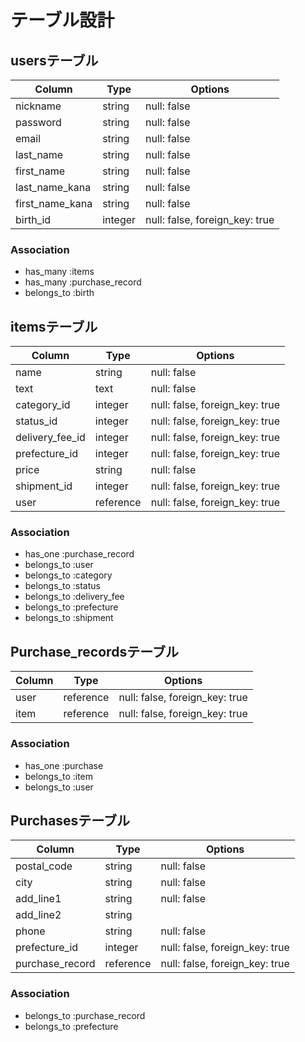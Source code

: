# テーブル設計

## usersテーブル

| Column              | Type    | Options     |
| ------------------- | ------- | ----------- |
| nickname            | string  | null: false |
| password            | string  | null: false |
| email               | string  | null: false |
| last_name           | string  | null: false |
| first_name          | string  | null: false |
| last_name_kana      | string  | null: false |
| first_name_kana     | string  | null: false |
| birth_id            | integer | null: false, foreign_key: true |

### Association

- has_many :items
- has_many :purchase_record
- belongs_to :birth

## itemsテーブル

| Column            | Type      | Options                        |
| ----------------- | --------- | ------------------------------ |
| name              | string    | null: false                    |
| text              | text      | null: false                    |
| category_id       | integer   | null: false, foreign_key: true |
| status_id         | integer   | null: false, foreign_key: true |<!--商品状態-->
| delivery_fee_id   | integer   | null: false, foreign_key: true |<!--配送料-->
| prefecture_id     | integer   | null: false, foreign_key: true |
| price             | string    | null: false                    |
| shipment_id       | integer   | null: false, foreign_key: true |<!--配送日数-->
| user              | reference | null: false, foreign_key: true |

### Association

- has_one :purchase_record
- belongs_to :user
- belongs_to :category
- belongs_to :status
- belongs_to :delivery_fee
- belongs_to :prefecture
- belongs_to :shipment

## Purchase_recordsテーブル

| Column      | Type      | Options                        |
| ----------- | --------- | ------------------------------ |
| user        | reference | null: false, foreign_key: true |
| item        | reference | null: false, foreign_key: true |

### Association

- has_one :purchase
- belongs_to :item
- belongs_to :user

## Purchasesテーブル

| Column             | Type      | Options                        |
| ------------------ | --------- | ------------------------------ |
| postal_code        | string    | null: false                    |<!--郵便番号-->
| city               | string    | null: false                    |
| add_line1          | string    | null: false                    |<!--番地-->
| add_line2          | string    |                                |<!--建物名-->
| phone              | string    | null: false                    |
| prefecture_id      | integer   | null: false, foreign_key: true |
| purchase_record    | reference | null: false, foreign_key: true |

### Association

- belongs_to :purchase_record
- belongs_to :prefecture
